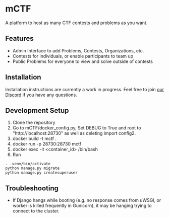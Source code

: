 mCTF
=====
A platform to host as many CTF contests and problems as you want.

## Features
- Admin Interface to add Problems, Contests, Organizations, etc.
- Contests for individuals, or enable participants to team up
- Public Problems for everyone to view and solve outside of contests

## Installation
Installation instructions are currently a work in progress. Feel free to join [our Discord](https://discord.gg/cXzz9eR) if you have any questions.


## Development Setup
1. Clone the repository
2. Go to mCTF/docker_config.py, Set DEBUG to True and root to "http://localhost:28730" as well as deleting import config2.
3. docker build -t mctf .
4. docker run -p 28730:28730 mctf
5. docker exec -it <container_id> /bin/bash
6. Run

```
. .venv/bin/activate
python manage.py migrate
python manage.py createsuperuser
```


## Troubleshooting
- If Django hangs while booting (e.g. no response comes from uWSGI, or worker is killed frequently in Gunicorn), it may be hanging trying to connect to the cluster.
